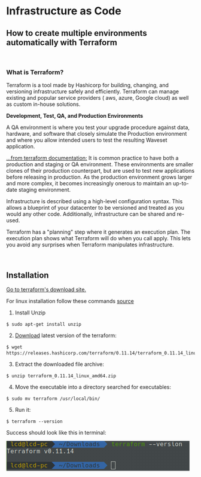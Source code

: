 # Infrastructure as Code

## How to create multiple environments automatically with Terraform

<br>

### What is Terraform?

Terraform is a tool made by Hashicorp for building, changing, and versioning infrastructure safely and efficiently. Terraform can manage existing and popular service providers ( aws, azure, Google cloud) as well as custom in-house solutions.

**Development, Test, QA, and Production Environments**

A QA environment is where you test your upgrade procedure against data, hardware, and software that closely simulate the Production environment and where you allow intended users to test the resulting Waveset application.

[...from terraform documentation:](https://www.terraform.io/intro/use-cases.html)
It is common practice to have both a production and staging or QA environment. These environments are smaller clones of their production counterpart, but are used to test new applications before releasing in production. As the production environment grows larger and more complex, it becomes increasingly onerous to maintain an up-to-date staging environment.

Infrastructure is described using a high-level configuration syntax. This allows a blueprint of your datacenter to be versioned and treated as you would any other code. Additionally, infrastructure can be shared and re-used.

Terraform has a "planning" step where it generates an execution plan. The execution plan shows what Terraform will do when you call apply. This lets you avoid any surprises when Terraform manipulates infrastructure.

<br>

## Installation

[Go to terraform's download site.](https://www.terraform.io/downloads.html)

For linux installation follow these commands [source](https://askubuntu.com/questions/983351/how-to-install-terraform-in-ubuntu)

1. Install Unzip

```
$ sudo apt-get install unzip

```

2. [Download](https://www.terraform.io/downloads.html) latest version of the terraform:

```
$ wget https://releases.hashicorp.com/terraform/0.11.14/terraform_0.11.14_linux_amd64.zip

```

3. Extract the downloaded file archive:

```
$ unzip terraform_0.11.14_linux_amd64.zip
```

4. Move the executable into a directory searched for executables:

```
$ sudo mv terraform /usr/local/bin/
```

5. Run it:

```
$ terraform --version 
```

Success should look like this in terminal:

<img src="assets/terraform-install.png">


<br>



